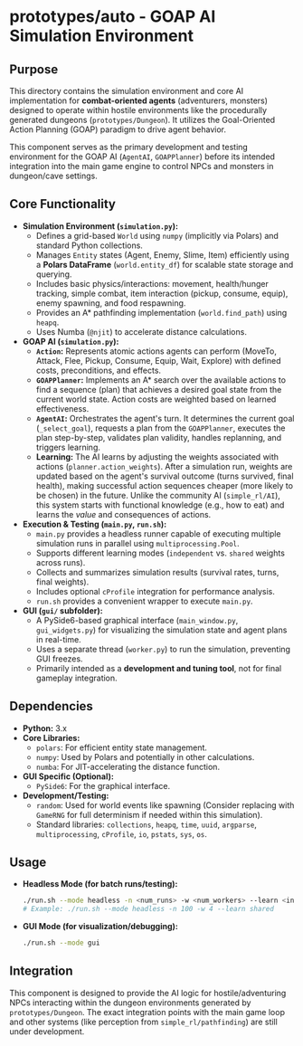 # prototypes/auto - GOAP AI Simulation Environment

## Purpose

This directory contains the simulation environment and core AI implementation for **combat-oriented agents** (adventurers, monsters) designed to operate within hostile environments like the procedurally generated dungeons (`prototypes/Dungeon`). It utilizes the Goal-Oriented Action Planning (GOAP) paradigm to drive agent behavior.

This component serves as the primary development and testing environment for the GOAP AI (`AgentAI`, `GOAPPlanner`) before its intended integration into the main game engine to control NPCs and monsters in dungeon/cave settings.

## Core Functionality

* **Simulation Environment (`simulation.py`):**
    * Defines a grid-based `World` using `numpy` (implicitly via Polars) and standard Python collections.
    * Manages `Entity` states (Agent, Enemy, Slime, Item) efficiently using a **Polars DataFrame** (`world.entity_df`) for scalable state storage and querying.
    * Includes basic physics/interactions: movement, health/hunger tracking, simple combat, item interaction (pickup, consume, equip), enemy spawning, and food respawning.
    * Provides an A\* pathfinding implementation (`world.find_path`) using `heapq`.
    * Uses Numba (`@njit`) to accelerate distance calculations.
* **GOAP AI (`simulation.py`):**
    * **`Action`:** Represents atomic actions agents can perform (MoveTo, Attack, Flee, Pickup, Consume, Equip, Wait, Explore) with defined costs, preconditions, and effects.
    * **`GOAPPlanner`:** Implements an A\* search over the available actions to find a sequence (plan) that achieves a desired goal state from the current world state. Action costs are weighted based on learned effectiveness.
    * **`AgentAI`:** Orchestrates the agent's turn. It determines the current goal (`_select_goal`), requests a plan from the `GOAPPlanner`, executes the plan step-by-step, validates plan validity, handles replanning, and triggers learning.
    * **Learning:** The AI learns by adjusting the weights associated with actions (`planner.action_weights`). After a simulation run, weights are updated based on the agent's survival outcome (turns survived, final health), making successful action sequences cheaper (more likely to be chosen) in the future. Unlike the community AI (`simple_rl/AI`), this system starts with functional knowledge (e.g., how to eat) and learns the *value* and consequences of actions.
* **Execution & Testing (`main.py`, `run.sh`):**
    * `main.py` provides a headless runner capable of executing multiple simulation runs in parallel using `multiprocessing.Pool`.
    * Supports different learning modes (`independent` vs. `shared` weights across runs).
    * Collects and summarizes simulation results (survival rates, turns, final weights).
    * Includes optional `cProfile` integration for performance analysis.
    * `run.sh` provides a convenient wrapper to execute `main.py`.
* **GUI (`gui/` subfolder):**
    * A PySide6-based graphical interface (`main_window.py`, `gui_widgets.py`) for visualizing the simulation state and agent plans in real-time.
    * Uses a separate thread (`worker.py`) to run the simulation, preventing GUI freezes.
    * Primarily intended as a **development and tuning tool**, not for final gameplay integration.

## Dependencies

* **Python:** 3.x
* **Core Libraries:**
    * `polars`: For efficient entity state management.
    * `numpy`: Used by Polars and potentially in other calculations.
    * `numba`: For JIT-accelerating the distance function.
* **GUI Specific (Optional):**
    * `PySide6`: For the graphical interface.
* **Development/Testing:**
    * `random`: Used for world events like spawning (Consider replacing with `GameRNG` for full determinism if needed within this simulation).
    * Standard libraries: `collections`, `heapq`, `time`, `uuid`, `argparse`, `multiprocessing`, `cProfile`, `io`, `pstats`, `sys`, `os`.

## Usage

* **Headless Mode (for batch runs/testing):**
    ```bash
    ./run.sh --mode headless -n <num_runs> -w <num_workers> --learn <independent|shared>
    # Example: ./run.sh --mode headless -n 100 -w 4 --learn shared
    ```
* **GUI Mode (for visualization/debugging):**
    ```bash
    ./run.sh --mode gui
    ```

## Integration

This component is designed to provide the AI logic for hostile/adventuring NPCs interacting within the dungeon environments generated by `prototypes/Dungeon`. The exact integration points with the main game loop and other systems (like perception from `simple_rl/pathfinding`) are still under development.
